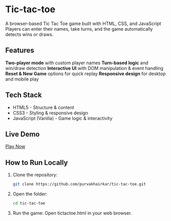 # Tic-tac-toe
A browser-based Tic Tac Toe game built with HTML, CSS, and JavaScript
Players can enter their names, take turns, and the game automatically detects wins or draws.  

## Features
  **Two-player mode** with custom player names
  **Turn-based logic** and win/draw detection
  **Interactive UI** with DOM manipulation & event handling
  **Reset & New Game** options for quick replay
  **Responsive design** for desktop and mobile play


## Tech Stack
- HTML5 - Structure & content
- CSS3 - Styling & responsive design
- JavaScript (Vanilla) - Game logic & interactivity


## Live Demo
[Play Now](https://purvakhairkar.github.io/tic-tac-toe/)


## How to Run Locally
1. Clone the repository:
   ```bash
   git clone https://github.com/purvakhairkar/tic-tac-toe.git
2. Open the folder:
   ```bash
   cd tic-tac-toe
3. Run the game:
Open tictactoe.html in your web browser.
